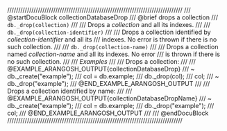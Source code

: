 ////////////////////////////////////////////////////////////////////////////////
/// @startDocuBlock collectionDatabaseDrop
/// @brief drops a collection
/// `db._drop(collection)`
///
/// Drops a *collection* and all its indexes.
///
/// `db._drop(collection-identifier)`
///
/// Drops a collection identified by *collection-identifier* and all its
/// indexes. No error is thrown if there is no such collection.
///
/// `db._drop(collection-name)`
///
/// Drops a collection named *collection-name* and all its indexes. No error
/// is thrown if there is no such collection.
///
/// *Examples*
///
/// Drops a collection:
///
/// @EXAMPLE_ARANGOSH_OUTPUT{collectionDatabaseDrop}
/// ~ db._create("example");
///   col = db.example;
///   db._drop(col);
///   col;
/// ~ db._drop("example");
/// @END_EXAMPLE_ARANGOSH_OUTPUT
///
/// Drops a collection identified by name:
///
/// @EXAMPLE_ARANGOSH_OUTPUT{collectionDatabaseDropName}
/// ~ db._create("example");
///   col = db.example;
///   db._drop("example");
///   col;
/// @END_EXAMPLE_ARANGOSH_OUTPUT
///
/// @endDocuBlock
////////////////////////////////////////////////////////////////////////////////